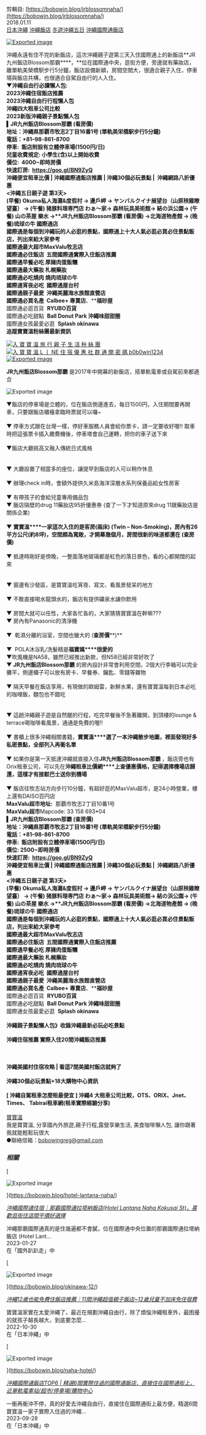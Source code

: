 剪輯自: [https://bobowin.blog/jrblossomnaha/](https://bobowin.blog/jrblossomnaha/)  
2018.01.11  
[日本沖繩](https://bobowin.blog/category/foreign/okinawa/) [沖繩飯店](https://bobowin.blog/category/travel/okinawa-hotel/) [冬遊沖繩五日](https://bobowin.blog/category/travel/%E5%86%AC%E9%81%8A%E6%B2%96%E7%B9%A9%E4%BA%94%E6%97%A5/) [沖繩國際通飯店](https://bobowin.blog/category/travel/kokusai-dori-hotel/)

[![Exported image](Exported%20image%2020241106113421-0.jpeg)](https://bobowin.blog/jrblossomnaha/)

沖繩永遠有住不完的新飯店，這次沖繩親子遊第三天入住國際通上的新飯店**JR九州飯店Blossom那霸****，**位在國際通中央，逛街方便，旁邊就有藥妝店，離單軌美榮橋駅步行5分鐘，飯店設備新穎，房間空間大，很適合親子入住，停車場與飯店共構，也很適合自駕自由行的人入住。  
**▼沖繩自由行必讀懶人包:**  
**2023沖繩住宿飯店推薦**  
**2023沖繩自由行行程懶人包**  
**沖繩四大租車公司比較**  
**2023新版沖繩親子景點懶人包**  
**▍JR九州飯店Blossom那霸 (****看房價****)**  
**地址：**沖縄県那覇市牧志2丁目16番1号 (單軌美栄橋駅步行5分鐘)  
**電話：**+81**–**98-861-8700  
**停車:**  飯店附設有立體停車場(1500円/日)  
**兒童收費規定:** 小學生(含)以上開始收費  
**價位:**  4000~**即時房價**  
**快速訂房:**  **https://goo.gl/BN9ZyQ**  
**沖繩便宜租車比價** | **沖繩國際通飯店推薦** **|** **沖繩30個必玩景點** **|**  **沖繩網路八折優惠**  
**<沖繩五日親子遊 第3天>**  
(早餐) **Okuma私人海灘&度假村** **→ 邊戶岬 → ヤンバルクイナ展望台（山原秧雞瞭望臺） → (午餐) 猪豚料理専門店 わぁ～家→ 森林玩具美術館→ 結の浜公園→ (午餐) 山の茶屋 樂水 →****JR九州飯店Blossom那霸** **(****看房價****)** →北海道物產館 → (晚餐)琉球の牛 國際通店   
國際通是每個到沖繩玩的人必逛的景點，國際通上十大人氣必逛必買必住景點飯店，列出來給大家參考  
國際通最大超市**MaxValu牧志店**  
國際通必住飯店  **五間國際通實際入住飯店推薦**  
國際通早餐必吃 **厚豬肉蛋飯糰**  
國際通最大藥妝 **札幌藥妝**  
國際通必吃燒肉 **燒肉琉球の牛**  
國際通宵夜必吃  **國際通屋台村**  
國際通親子最愛  沖繩美麗海水族館直營店  
國際通必買名產  **Calbee+ 專賣店****、****福砂屋**  
國際通必逛百貨  **RYUBO百貨**  
國際通必吃甜點  **Ball Donut Park 沖繩味甜甜圈**  
國際通女孩最愛必逛  **Splash okinawa**  
**追蹤寶寶溫粉絲團最新資訊**

 [![入 寶 寶 溫 旅 行 親 子 生 活 秎 絲 團 ](Exported%20image%2020241106113426-1.jpeg)](https://www.facebook.com/bobowin)[![入 寶 寶 溫 L 丨 NE 住 宿 優 惠 社 群 通 關 密 碼 b0b0win1234 ](Exported%20image%2020241106113427-2.jpeg)](https://reurl.cc/gDzqKN)[![Exported image](Exported%20image%2020241106113429-3.jpeg)](https://www.instagram.com/bobowingreg/)

**JR九州飯店Blossom那霸** 是2017年中開幕的新飯店，搭單軌電車或自駕前來都適合 

![Exported image](Exported%20image%2020241106113431-4.jpeg)

▼飯店的停車場是立體的，位在飯店側邊進去，每日1500円，入住期間要再開車，只要跟飯店櫃檯拿臨時票就可以囉~  
   
▼ 停車方式跟在台灣一樣，停好車服務人員會給你票卡，請一定要收好喔!! 取車時把這張票卡插入繳費機後，停車塔會自己運轉，把你的車子送下來  
   
▼飯店大廳挑高又融入傳統日式風格  
   
   
▼ 大廳設置了相當多的座位，讓提早到飯店的人可以稍作休息  
   
▼ 辦理check in時，會額外提供久米島海洋深層水系列保養品給女性房客  
   
▼ 有帶孩子的會給兒童專用備品包  
▼ 飯店隔壁的drug 11藥妝店95折優惠券 (查了一下才知道原來drug 11跟藥妝店是關係企業)  
   
▼ **寶寶溫****一家這次入住的是客房(兩床) (Twin – Non-Smoking)，房內有26平方公尺(約8坪)，空間頗為寬敞，才開幕幾個月，房間很新的味道都還在 (****查房價****)**   
   
▼ 抵達時剛好是傍晚，一整面落地玻璃都是紅色的落日景色，看的心都開闊的起來  
   
   
▼ 窗邊有沙發區，是寶寶溫吃宵夜、寫文、看風景發呆的地方   
   
▼ 不敢直接喝水龍頭水的，飯店有提供礦泉水讓你飲用  
   
▼ 房間大就可以任性，大家各忙各的，大家猜猜寶寶溫在幹嘛???  
▼ 房內有Panasonic的清淨機  
   
▼  乾濕分離的浴室，空間也蠻大的 (**查房價****)**  
   
▼  POLA沐浴乳/洗髮精是**福寶媽****很愛的**  
▼吹風機是NA58，雖然已經推出新款，但N58已經非常好吹了  
▼ **JR九州飯店Blossom那霸** 的房內設計非常會利用空間，2個大行李箱可以完全攤平，側邊櫃子可以放有房卡、早餐券、鑰匙、零錢等雜物  
   
▼ 隔天早餐在飯店享用，有現做的歐姆雷，新鮮水果，還有寶寶溫每到日本必吃的咖哩飯，麵包也不錯吃  
   
   
▼ 這趟沖繩親子遊是自然醒的行程，吃完早餐後不急著離開，到頂樓的lounge & terrace喝咖啡看風景，通通是免費的喔!!  
   
▼ 書櫃上很多沖繩相關書籍，**寶寶溫****選了一本沖繩散步地圖，裡面發現好多私密景點，全部列入再衝名單**  
   
▼ 如果你是第一天抵達沖繩就直接入住**JR九州飯店Blossom那霸** ，飯店旁也有Orix租車公司，可以先在**沖繩租車比價網****上查優惠價格，記得選擇機場店歸還，這樣才有接駁巴士送你到機場**  
   
▼ 飯店往牧志站方向步行10分鐘，有超好逛的MaxValu超市，是24小時營業，樓上還有DAISO百円店  
**MaxValu超市地址:**  那覇市牧志2丁目10番1号  
**MaxValu超市**Mapcode: 33 158 693*04  
**▍JR九州飯店Blossom那霸 (****查房價****)**   
**地址：**沖縄県那覇市牧志2丁目16番1号 (單軌美栄橋駅步行5分鐘)  
**電話：**+81**–**98-861-8700  
**停車:**  飯店附設有立體停車場(1500円/日)  
**價位:** 2500~**即時房價**  
**快速訂房:**  **https://goo.gl/BN9ZyQ**  
**沖繩便宜租車比價** | **沖繩國際通飯店推薦** **|** **沖繩30個必玩景點** **|**  **沖繩網路八折優惠**  
**<沖繩五日親子遊 第3天>**  
(早餐) **Okuma私人海灘&度假村** **→ 邊戶岬 → ヤンバルクイナ展望台（山原秧雞瞭望臺） → (午餐) 猪豚料理専門店 わぁ～家→ 森林玩具美術館→ 結の浜公園→ (午餐) 山の茶屋 樂水 →****JR九州飯店Blossom那霸** **(****看房價****)** →北海道物產館 → (晚餐)琉球の牛 國際通店   
國際通是每個到沖繩玩的人必逛的景點，國際通上十大人氣必逛必買必住景點飯店，列出來給大家參考  
國際通最大超市**MaxValu牧志店**  
國際通必住飯店  **五間國際通實際入住飯店推薦**  
國際通早餐必吃 **厚豬肉蛋飯糰**  
國際通最大藥妝 **札幌藥妝**  
國際通必吃燒肉 **燒肉琉球の牛**  
國際通宵夜必吃  **國際通屋台村**  
國際通親子最愛  沖繩美麗海水族館直營店  
國際通必買名產  **Calbee+ 專賣店****、****福砂屋**  
國際通必逛百貨  **RYUBO百貨**  
國際通必吃甜點  **Ball Donut Park 沖繩味甜甜圈**  
國際通女孩最愛必逛  **Splash okinawa**  
   
**沖繩親子景點懶人包》收錄沖繩最新必玩必吃景點**  
   
**沖繩住宿推薦 實際入住20間沖繩飯店推薦**  
   
   
   
**沖繩美國村住宿攻略 | 看這7間美國村飯店就夠了**  
   
**沖繩30個必玩景點+18大購物中心資訊**   
   
**[ 沖繩自駕租車怎麼租最便宜 ] 沖繩4 大租車公司比較，OTS、ORIX、Jnet、 Times、 Tabirai租車網(租車實際經驗分享)**  
   
[寶寶溫](https://bobowin.blog/author/bobowin/)  
我是寶寶溫, 分享國內外旅遊,親子行程,露營享樂生活, 美食咖啡懶人包, 讓你跟著我就能輕鬆玩很大  
●聯絡信箱：bobowingreg@gmail.com

### _相關_

[

![Exported image](Exported%20image%2020241106113433-5.jpeg)

](https://bobowin.blog/hotel-lantana-naha/)

_[沖繩國際通住宿｜那霸國際通拉塔納飯店(Hotel Lantana Naha Kokusai St)，喜歡逛街住這間平價好選擇](https://bobowin.blog/hotel-lantana-naha/)_

沖繩那霸國際通真的是住幾遍都不會膩，位在國際通中央位置的那霸國際通拉塔納飯店 (Hotel Lant…  
2023-01-27  
在「國外趴趴走」中

[

![Exported image](Exported%20image%2020241106113434-6.jpeg)

](https://bobowin.blog/okinawa-12/)

_[沖繩12歲也能免費住飯店推薦｜11間沖繩超值親子飯店~12歲兒童不加床免住宿費](https://bobowin.blog/okinawa-12/)_

寶寶溫家實在太愛沖繩了，最近在規劃沖繩自由行，除了煩惱沖繩租車外，最困擾的就孩子越長越大，到底要怎麼…  
2022-10-30  
在「日本沖繩」中

[

![Exported image](Exported%20image%2020241106113436-7.jpeg)

](https://bobowin.blog/naha-hotel/)

_[沖繩國際通飯店TOP6 | 精選6間實際住過的國際通飯店，直接住在國際通街上，近單軌電車站/超市/停車場/購物中心](https://bobowin.blog/naha-hotel/)_

一衝再衝沖不停，真的好愛去沖繩自由行，直接住在國際通街上最方便，精選6間寶寶溫一家子實際入住過的沖繩…  
2023-09-28  
在「日本沖繩」中